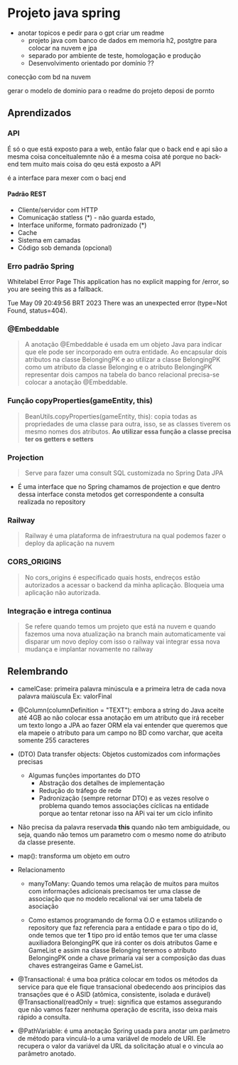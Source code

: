 # Projeto java spring

- anotar topicos e pedir para o gpt criar um readme
    - projeto java com banco de dados em memoria h2, postgtre para colocar na nuvem e jpa
    - separado por ambiente de teste, homologação e produção
    - Desenvolvimento orientado por domínio ??

conecção com bd na nuvem

gerar o modelo de dominio para o readme do projeto deposi de pornto

## Aprendizados

### API

É só o que está exposto para a web, então falar que o back end e api são a mesma coisa conceitualemnte
não é a mesma coisa até porque no back-end tem muito mais coisa do qeu está exposto a API

é a interface para mexer com o bacj end

#### Padrão REST

- Cliente/servidor com HTTP
- Comunicação statless (\*) - não guarda estado,
- Interface uniforme, formato padronizado (\*)
- Cache
- Sistema em camadas
- Código sob demanda (opcional)

### Erro padrão Spring

Whitelabel Error Page
This application has no explicit mapping for /error, so you are seeing this as a fallback.

Tue May 09 20:49:56 BRT 2023
There was an unexpected error (type=Not Found, status=404).

### @Embeddable

> A anotação @Embeddable é usada em um objeto Java para indicar que ele pode ser incorporado em outra entidade.
> Ao encapsular dois atributos na classe BelongingPK e ao utilizar a classe BelongingPK como um atributo da classe
> Belonging e o atributo BelongingPK representar dois campos na tabela do banco relacional precisa-se colocar a anotação
> @Embeddable.

### Função copyProperties(gameEntity, this)

> BeanUtils.copyProperties(gameEntity, this): copia todas as propriedades de uma classe para outra, isso, se as classes
> tiverem os mesmo nomes dos atributos.
**Ao utilizar essa função a classe precisa ter os getters e setters**

### Projection

> Serve para fazer uma consult SQL customizada no Spring Data JPA

- É uma interface que no Spring chamamos de projection e que dentro dessa interface consta metodos get correspondente a
  consulta realizada no repository

### Railway

> Railway é uma plataforma de infraestrutura na qual podemos fazer o deploy da aplicação na nuvem

### CORS_ORIGINS

> No cors_origins é especificado quais hosts, endreços estão autorizados a acessar o backend da minha aplicação.
> Bloqueia uma aplicação não autorizada.

### Integração e intrega continua

> Se refere quando temos um projeto que está na nuvem e quando fazemos uma nova atualização na branch main 
automaticamente vai disparar um novo deploy com isso o railway vai integrar essa nova mudança e implantar novamente 
no railway

## Relembrando

- camelCase: primeira palavra minúscula e a primeira letra de cada nova palavra maiúscula
  Ex: valorFinal

- @Column(columnDefinition = "TEXT"): embora a string do Java aceite até 4GB ao não colocar essa anotação em um atributo
  que irá receber um texto longo a JPA ao fazer ORM ela vai entender que queremos que ela mapeie o atributo para um
  campo no BD como varchar, que aceita somente 255 caracteres

- (DTO) Data transfer objects: Objetos customizados com informações precisas
    - Algumas funções importantes do DTO
        - Abstração dos detalhes de implementação
        - Redução do tráfego de rede
        - Padronização (sempre retornar DTO) e as vezes resolve o problema quando temos
          associações cíclicas na entidade porque ao tentar retonar isso na APi vai ter um ciclo infinito

- Não precisa da palavra reservada **this** quando não tem ambiguidade, ou seja, quando não temos um parametro com o
  mesmo nome do atributo da classe presente.

- map(): transforma um objeto em outro

- Relacionamento
    - manyToMany: Quando temos uma relação de muitos para muitos com informações adicionais precisamos ter uma classe de
      associação que no modelo recalional vai ser uma tabela de asociação

    - Como estamos programando de forma O.O e estamos utilizando o repository que faz referencia para a entidade e para
      o tipo do id, onde temos que ter **1** tipo pro id
      então temos que ter uma classe auxiliadora BelongingPK que irá conter os dois atributos Game e GameList e assim na
      classe Belonging teremos o atributo BelongingPK onde a chave primaria vai ser a composição das duas chaves
      estrangeiras Game e GameList.

- @Transactional: é uma boa prática colocar em todos os métodos da service para que ele fique transacional obedecendo
  aos principios das transações que é o ASID (atômica, consistente, isolada e durável)
  @Transactional(readOnly = true): significa que estamos assegurando que não vamos fazer nenhuma operação de escrita,
  isso deixa mais rápido a consulta.

- @PathVariable: é uma anotação Spring usada para anotar um parâmetro de método para vinculá-lo a uma variável de modelo
  de URI. Ele recupera o valor da variável da URL da solicitação atual e o vincula ao parâmetro anotado.   